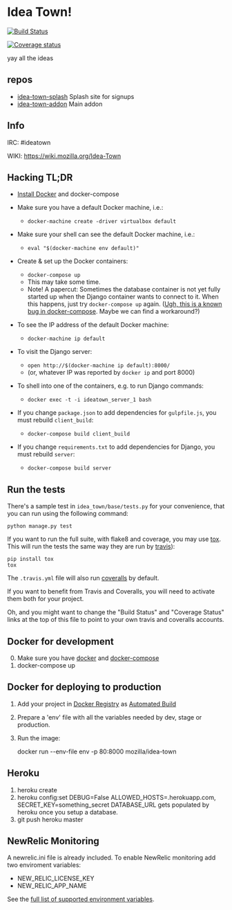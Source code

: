 Idea Town!
==========

[![Build Status](https://img.shields.io/travis/mozilla/idea-town/master.svg)](https://travis-ci.org/mozilla/idea-town)

[![Coverage status](https://img.shields.io/coveralls/mozilla/idea-town/master.svg)](https://coveralls.io/r/mozilla/idea-town)

yay all the ideas

## repos
* [idea-town-splash](https://github.com/mozilla/idea-town-splash/) Splash site for signups
* [idea-town-addon](https://github.com/mozilla/idea-town-addon/) Main addon

## Info
IRC: #ideatown

WIKI: https://wiki.mozilla.org/Idea-Town

## Hacking TL;DR

* [Install Docker](http://docs.docker.com/mac/started/) and docker-compose

* Make sure you have a default Docker machine, i.e.:
  * `docker-machine create -driver virtualbox default`

* Make sure your shell can see the default Docker machine, i.e.:
  * `eval "$(docker-machine env default)"`

* Create & set up the Docker containers:
  * `docker-compose up`
  * This may take some time.
  * Note! A papercut: Sometimes the database container is not yet fully started
    up when the Django container wants to connect to it. When this happens, just
    try `docker-compose up` again. ([Ugh, this is a known bug in
    docker-compose][dc-bug]. Maybe we can find a workaround?)

* To see the IP address of the default Docker machine:
  * `docker-machine ip default` 

* To visit the Django server:
  * `open http://$(docker-machine ip default):8000/`
  * (or, whatever IP was reported by `docker ip` and port 8000)

* To shell into one of the containers, e.g. to run Django commands:
  * `docker exec -t -i ideatown_server_1 bash`

* If you change `package.json` to add dependencies for `gulpfile.js`, you must rebuild `client_build`:
  * `docker-compose build client_build`

* If you change `requirements.txt` to add dependencies for Django, you must rebuild `server`:
  * `docker-compose build server`

[dc-bug]: https://github.com/docker/compose/issues/374

Run the tests
-------------

There's a sample test in `idea_town/base/tests.py` for your convenience, that
you can run using the following command:

    python manage.py test

If you want to run the full suite, with flake8 and coverage, you may use
[tox](https://testrun.org/tox/latest/). This will run the tests the same way
they are run by [travis](https://travis-ci.org)):

    pip install tox
    tox

The `.travis.yml` file will also run [coveralls](https://coveralls.io) by
default.

If you want to benefit from Travis and Coveralls, you will need to activate
them both for your project.

Oh, and you might want to change the "Build Status" and "Coverage Status" links
at the top of this file to point to your own travis and coveralls accounts.


Docker for development
----------------------

0. Make sure you have [docker](https://docker.io) and [docker-compose](https://github.com/docker/compose)
1. docker-compose up


Docker for deploying to production
-----------------------------------

1. Add your project in [Docker Registry](https://registry.hub.docker.com/) as [Automated Build](http://docs.docker.com/docker-hub/builds/)
2. Prepare a 'env' file with all the variables needed by dev, stage or production.
3. Run the image:

    docker run --env-file env -p 80:8000 mozilla/idea-town

Heroku
------
1. heroku create
2. heroku config:set DEBUG=False ALLOWED_HOSTS=<foobar>.herokuapp.com, SECRET_KEY=something_secret
   DATABASE_URL gets populated by heroku once you setup a database.
3. git push heroku master


NewRelic Monitoring
-------------------

A newrelic.ini file is already included. To enable NewRelic monitoring
add two enviroment variables:

 - NEW_RELIC_LICENSE_KEY
 - NEW_RELIC_APP_NAME

See the [full list of supported environment variables](https://docs.newrelic.com/docs/agents/python-agent/installation-configuration/python-agent-configuration#environment-variables).
